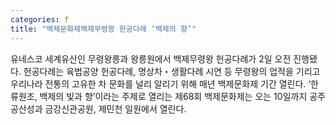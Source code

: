 ```yaml
---
categories: f
title: "백제문화제백제무령왕 헌공다례 ‘백제의 향’"
---
```

유네스코 세계유산인 무령왕릉과 왕릉원에서 백제무령왕 헌공다례가 2일 오전 진행됐다.																						헌공다례는 육법공양 헌공다례, 명상차&#12539;생활다례 시연 등 무령왕의 업적을 기리고 우리나라 전통의 고유한 차 문화를 널리 알리기 위해 매년 백제문화제 기간 열린다.																						‘한류원조, 백제의 빛과 향’이라는 주제로 열리는 제68회 백제문화제는 오는 10일까지 공주 공산성과 금강신관공원, 제민천 일원에서 열린다.